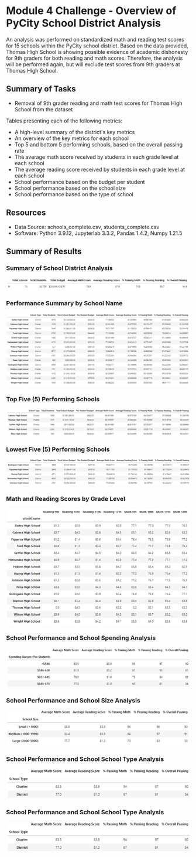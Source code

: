 # Module 4 Challenge - Overview of PyCity School District Analysis
An analysis was performed on standardized math and reading test scores for 15 schools within the PyCity school district. Based on the data provided, Thomas High School is showing possible evidence of academic dishonesty for 9th graders for both reading and math scores. Therefore, the analysis will be performed again, but will exclude test scores from 9th graders at Thomas High School.

## Summary of Tasks
* Removal of 9th grader reading and math test scores for Thomas High School from the dataset 

Tables presenting each of the following metrics:
* A high-level summary of the district's key metrics
* An overview of the key metrics for each school
* Top 5 and bottom 5 performing schools, based on the overall passing rate
* The average math score received by students in each grade level at each school
* The average reading score received by students in each grade level at each school
* School performance based on the budget per student
* School performance based on the school size 
* School performance based on the type of school

## Resources
- Data Source: schools_complete.csv, students_complete.csv
- Software: Python 3.9.12, Jupyterlab 3.3.2, Pandas 1.4.2, Numpy 1.21.5

## Summary of Results
### Summary of School District Analysis
![Summary of PyCity School District Statistics](Resources/School_District_Stats_Summary.PNG)

### Performance Summary by School Name
![Summary by School Name](Resources/Summary_by_School_Name.PNG)

### Top Five (5) Performing Schools
![Summary of Top Five Schools](Resources/Summary_Top_Five.PNG)

### Lowest Five (5) Performing Schools
![Summary of Top Low Schools](Resources/Summary_Low_Five.PNG)

### Math and Reading Scores by Grade Level
![Math and Reading by Grade](Resources/Math_Reading_Grade.PNG)

### School Performance and School Spending Analysis
![Summary of School Scores and Spending](Resources/Scores_Spending.PNG)

### School Performance and School Size Analysis
![Summary of School Scores and Size](Resources/Scores_Size.PNG)

### School Performance and School School Type Analysis
![Summary of School Scores and School Type](Resources/Scores_Type.PNG)

### School Performance and School School Type Analysis
![Summary of School Scores and School Type](Resources/Scores_Type.PNG)


